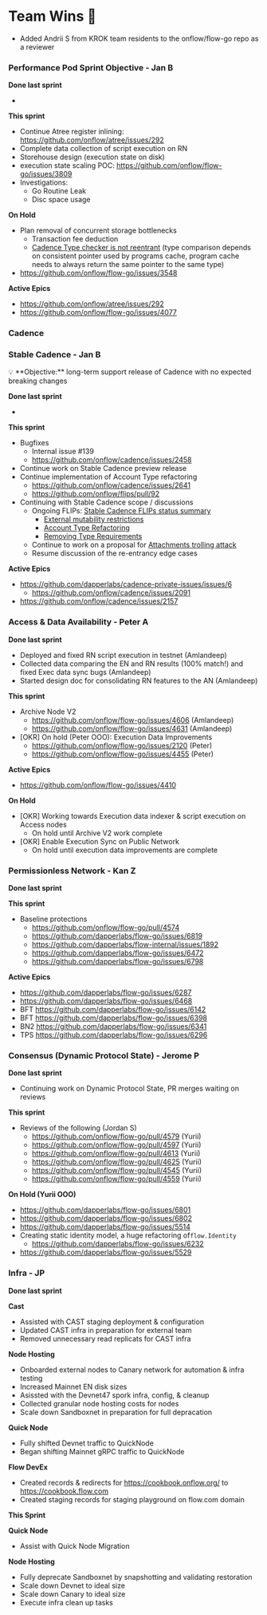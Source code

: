 # Team Wins 🎉

- Added Andrii S from KROK team residents to the onflow/flow-go repo as a reviewer

### **Performance Pod Sprint Objective - Jan B**

**Done last sprint**

-

**This sprint**

- Continue Atree register inlining:
  https://github.com/onflow/atree/issues/292
- Complete data collection of script execution on RN
- Storehouse design (execution state on disk)
- execution state scaling POC: https://github.com/onflow/flow-go/issues/3809
- Investigations:
    - Go Routine Leak
    - Disc space usage

**On Hold**

- Plan removal of concurrent storage bottlenecks
    - Transaction fee deduction
    - [Cadence Type checker is not reentrant](https://dapperlabs.slack.com/archives/CG0B7CJAJ/p1684434997197079) (type comparison depends on consistent pointer used by programs cache, program cache needs to always return the same pointer to the same type)
- https://github.com/onflow/flow-go/issues/3548

**Active Epics**

- https://github.com/onflow/atree/issues/292
- https://github.com/onflow/flow-go/issues/4077

### Cadence

### **Stable Cadence - Jan B**

<aside>
💡 **Objective:** long-term support release of Cadence with no expected breaking changes

</aside>

**Done last sprint**

-

**This sprint**

- Bugfixes
    - Internal issue #139
    - https://github.com/onflow/cadence/issues/2458
- Continue work on Stable Cadence preview release
- Continue implementation of Account Type refactoring
    - https://github.com/onflow/cadence/issues/2641
    - https://github.com/onflow/flips/pull/92
- Continuing with Stable Cadence scope / discussions
    - Ongoing FLIPs: [Stable Cadence FLIPs status summary](https://www.notion.so/Stable-Cadence-FLIPs-status-summary-c58a5d5c408047dba59321e4d3a0cef1?pvs=21)
        - [External mutability restrictions](https://www.notion.so/Stable-Cadence-FLIPs-status-summary-c58a5d5c408047dba59321e4d3a0cef1?pvs=21)
        - [Account Type Refactoring](https://github.com/onflow/flips/pull/92)
        - [Removing Type Requirements](https://github.com/onflow/flips/pull/118)
    - Continue to work on a proposal for [Attachments trolling attack](https://www.notion.so/Stable-Cadence-FLIPs-status-summary-c58a5d5c408047dba59321e4d3a0cef1?pvs=21)
    - Resume discussion of the re-entrancy edge cases

**Active Epics**

- https://github.com/dapperlabs/cadence-private-issues/issues/6
    - https://github.com/onflow/cadence/issues/2091
- https://github.com/onflow/cadence/issues/2157


### Access & Data Availability **- Peter A**

**Done last sprint**
- Deployed and fixed RN script execution in testnet (Amlandeep)
- Collected data comparing the EN and RN results (100% match!) and fixed Exec data sync bugs (Amlandeep)
- Started design doc for consolidating RN features to the AN (Amlandeep)

**This sprint**

- Archive Node V2
    - https://github.com/onflow/flow-go/issues/4606 (Amlandeep)
    - https://github.com/onflow/flow-go/issues/4631 (Amlandeep)
- [OKR] On hold (Peter OOO): Execution Data Improvements
    - https://github.com/onflow/flow-go/issues/2120 (Peter)
    - https://github.com/onflow/flow-go/issues/4455 (Peter)

**Active Epics**

- https://github.com/onflow/flow-go/issues/4410

**On Hold**

- [OKR] Working towards Execution data indexer & script execution on Access nodes
    - On hold until Archive V2 work complete
- [OKR] Enable Execution Sync on Public Network
    - On hold until execution data improvements are complete

### **Permissionless Network - Kan Z**

**Done last sprint**

**This sprint**

- Baseline protections
    - https://github.com/onflow/flow-go/pull/4574
    - https://github.com/dapperlabs/flow-go/issues/6819
    - https://github.com/dapperlabs/flow-internal/issues/1892
    - https://github.com/dapperlabs/flow-go/issues/6472
    - https://github.com/dapperlabs/flow-go/issues/6798

**Active Epics**

- https://github.com/dapperlabs/flow-go/issues/6287
- https://github.com/dapperlabs/flow-go/issues/6468
- BFT https://github.com/dapperlabs/flow-go/issues/6142
- BFT https://github.com/dapperlabs/flow-go/issues/6398
- BN2 https://github.com/dapperlabs/flow-go/issues/6341
- TPS  https://github.com/dapperlabs/flow-go/issues/6296

### Consensus (Dynamic Protocol State) **- Jerome P**

**Done last sprint**
- Continuing work on Dynamic Protocol State, PR merges waiting on reviews

**This sprint**
- Reviews of the following (Jordan S)
  - https://github.com/onflow/flow-go/pull/4579 (Yurii)
  - https://github.com/onflow/flow-go/pull/4597 (Yurii)
  - https://github.com/onflow/flow-go/pull/4613 (Yurii)
  - https://github.com/onflow/flow-go/pull/4625 (Yurii)
  - https://github.com/onflow/flow-go/pull/4545 (Yurii)
  - https://github.com/onflow/flow-go/pull/4559 (Yurii)

**On Hold (Yurii OOO)**
- https://github.com/dapperlabs/flow-go/issues/6801
- https://github.com/dapperlabs/flow-go/issues/6802
- https://github.com/dapperlabs/flow-go/issues/5514
- Creating static identity model, a huge refactoring of`flow.Identity`
    - https://github.com/dapperlabs/flow-go/issues/6232
- https://github.com/dapperlabs/flow-go/issues/5529

### **Infra - JP**


**Done last sprint**

**Cast**
- Assisted with CAST staging deployment & configuration
- Updated CAST infra in preparation for external team
- Removed unnecessary read replicats for CAST infra

**Node Hosting**
- Onboarded external nodes to Canary network for automation & infra testing
- Increased Mainnet EN disk sizes
- Asissted with the Devnet47 spork infra, config, & cleanup
- Collected granular node hosting costs for nodes
- Scale down Sandboxnet in preparation for full depracation

**Quick Node**
- Fully shifted Devnet traffic to QuickNode
- Began shifting Mainnet gRPC traffic to QuickNode

**Flow DevEx**
- Created records & redirects for https://cookbook.onflow.org/ to https://cookbook.flow.com
- Created staging records for staging playground on flow.com domain

**********************This Sprint**********************

**********************Quick Node**********************

- Assist with Quick Node Migration

************Node Hosting************

- Fully deprecate Sandboxnet by snapshotting and validating restoration
- Scale down Devnet to ideal size
- Scale down Canary to ideal size
- Execute infra clean up tasks
